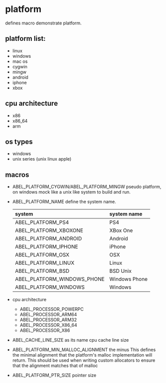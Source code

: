 # platform

defines macro demonstrate platform.

## platform list:

* linux
* windows
* mac os
* cygwin
* mingw
* android
* iphone
* xbox

## cpu architecture

* x86
* x86_64
* arm

## os types

* windows 
* unix series (unix linux apple)

## macros

* ABEL_PLATFORM_CYGWIN/ABEL_PLATFORM_MINGW
 pseudo platform, on windows mock like a unix like system to build and run.

* ABEL_PLATFORM_NAME define the system name.

     system | system name 
     :--- |     :----  
     ABEL_PLATFORM_PS4 | PS4
     ABEL_PLATFORM_XBOXONE | XBox One
     ABEL_PLATFORM_ANDROID|Android
     ABEL_PLATFORM_IPHONE|iPhone
     ABEL_PLATFORM_OSX|OSX
     ABEL_PLATFORM_LINUX|Linux
     ABEL_PLATFORM_BSD|BSD Unix
     ABEL_PLATFORM_WINDOWS_PHONE|Windows Phone
     ABEL_PLATFORM_WINDOWS|Windows
     
* cpu architecture
    * ABEL_PROCESSOR_POWERPC
    * ABEL_PROCESSOR_ARM64
    * ABEL_PROCESSOR_ARM32
    * ABEL_PROCESSOR_X86_64
    * ABEL_PROCESSOR_X86
    
* ABEL_CACHE_LINE_SIZE as its name cpu cache line size

* ABEL_PLATFORM_MIN_MALLOC_ALIGNMENT 
the minus This defines the minimal alignment that the platform's malloc 
implementation will return. This should be used when writing custom allocators to ensure that the alignment matches 
that of malloc     

* ABEL_PLATFORM_PTR_SIZE pointer size
     